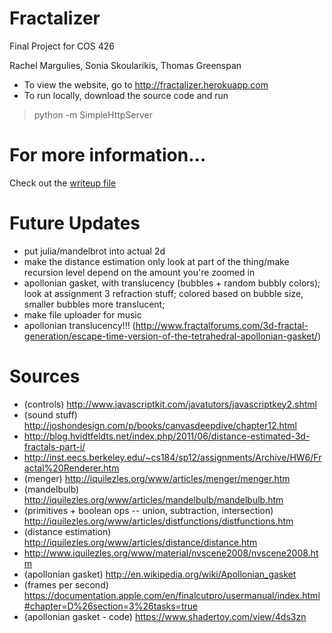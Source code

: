 # Fractalizer
Final Project for COS 426

Rachel Margulies, Sonia Skoularikis, Thomas Greenspan


- To view the website, go to http://fractalizer.herokuapp.com
- To run locally, download the source code and run
> python -m SimpleHttpServer


# For more information...
Check out the [writeup file](writeup.html)

# Future Updates
- put julia/mandelbrot into actual 2d
- make the distance estimation only look at part of the thing/make recursion level depend on the amount you're zoomed in
- apollonian gasket, with translucency (bubbles + random bubbly colors); look at assignment 3 refraction stuff; colored based on bubble size, smaller bubbles more translucent;
- make file uploader for music
- apollonian translucency!!! (http://www.fractalforums.com/3d-fractal-generation/escape-time-version-of-the-tetrahedral-apollonian-gasket/)


# Sources 
- (controls) http://www.javascriptkit.com/javatutors/javascriptkey2.shtml
- (sound stuff) http://joshondesign.com/p/books/canvasdeepdive/chapter12.html
- http://blog.hvidtfeldts.net/index.php/2011/06/distance-estimated-3d-fractals-part-i/
- http://inst.eecs.berkeley.edu/~cs184/sp12/assignments/Archive/HW6/Fractal%20Renderer.htm
- (menger) http://iquilezles.org/www/articles/menger/menger.htm
- (mandelbulb) http://iquilezles.org/www/articles/mandelbulb/mandelbulb.htm
- (primitives + boolean ops -- union, subtraction, intersection) http://iquilezles.org/www/articles/distfunctions/distfunctions.htm
- (distance estimation) http://iquilezles.org/www/articles/distance/distance.htm
- http://www.iquilezles.org/www/material/nvscene2008/nvscene2008.htm
- (apollonian gasket) http://en.wikipedia.org/wiki/Apollonian_gasket
- (frames per second) https://documentation.apple.com/en/finalcutpro/usermanual/index.html#chapter=D%26section=3%26tasks=true
- (apollonian gasket - code) https://www.shadertoy.com/view/4ds3zn